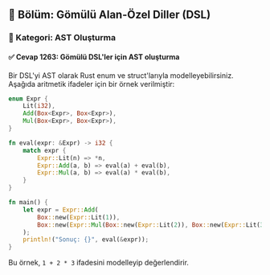 ## 📘 Bölüm: Gömülü Alan-Özel Diller (DSL)
### 🔹 Kategori: AST Oluşturma
#### ✅ Cevap 1263: Gömülü DSL'ler için AST oluşturma

Bir DSL'yi AST olarak Rust enum ve struct'larıyla modelleyebilirsiniz. Aşağıda aritmetik ifadeler için bir örnek verilmiştir:

```rust
enum Expr {
    Lit(i32),
    Add(Box<Expr>, Box<Expr>),
    Mul(Box<Expr>, Box<Expr>),
}

fn eval(expr: &Expr) -> i32 {
    match expr {
        Expr::Lit(n) => *n,
        Expr::Add(a, b) => eval(a) + eval(b),
        Expr::Mul(a, b) => eval(a) * eval(b),
    }
}

fn main() {
    let expr = Expr::Add(
        Box::new(Expr::Lit(1)),
        Box::new(Expr::Mul(Box::new(Expr::Lit(2)), Box::new(Expr::Lit(3))))
    );
    println!("Sonuç: {}", eval(&expr));
}
```

Bu örnek, `1 + 2 * 3` ifadesini modelleyip değerlendirir.
